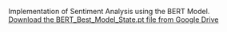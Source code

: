 Implementation of Sentiment Analysis using the BERT Model.  
[Download the BERT_Best_Model_State.pt file from Google Drive](https://drive.google.com/file/d/1lE6RRx560icneIzXvpPNI7DTvqFh_tfa/view?usp=share_link)

